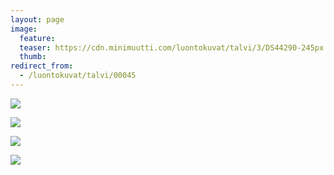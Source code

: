 ```yaml
---
layout: page
image:
  feature:
  teaser: https://cdn.minimuutti.com/luontokuvat/talvi/3/DS44290-245px.jpg
  thumb:
redirect_from:
  - /luontokuvat/talvi/00045
---
```


![](https://cdn.minimuutti.com/luontokuvat/talvi/3/DS44267-800px.jpg)

![](https://cdn.minimuutti.com/luontokuvat/talvi/3/DS44280-800px.jpg)

![](https://cdn.minimuutti.com/luontokuvat/talvi/3/DS44290-800px.jpg)

![](https://cdn.minimuutti.com/luontokuvat/talvi/3/DS44283-800px.jpg)
